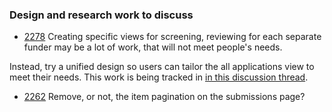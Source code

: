 

### Design and research work to discuss 
- [2278](https://github.com/OpenTechFund/hypha/discussions/2278)
Creating specific views for screening, reviewing for each separate funder may be a lot of work, that will not meet people's needs.

Instead, try a unified design so users can tailor the all applications view to meet their needs. This work is being tracked in [in this discussion thread](https://github.com/OpenTechFund/hypha/discussions/2278).

- [2262](https://github.com/OpenTechFund/hypha/issues/2262)
Remove, or not, the item pagination on the submissions page?


